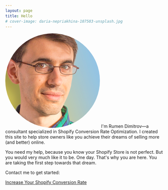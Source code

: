 ```yaml
---
layout: page
title: Hello
# cover-image: daria-nepriakhina-107503-unsplash.jpg
---
```


<img src="/img/square_flipped-300x300.png" alt="Rumen Dimitrov—Shopify Conversion Optimization Expert" style="border-radius: 100%;"/>
I'm Rumen Dimitrov—a consultant specialized in Shopify Conversion Rate Optimization. I created this site to help store owners like you achieve their dreams of selling more (and better) online.

You need my help, because you know your Shopify Store is not perfect.
But you would very much like it to be.
One day.
That's why you are here.
You are taking the first step towards that dream.

Contact me to get started:

<a href="/contact" class="button width--auto">Increase Your Shopify Conversion Rate</a>